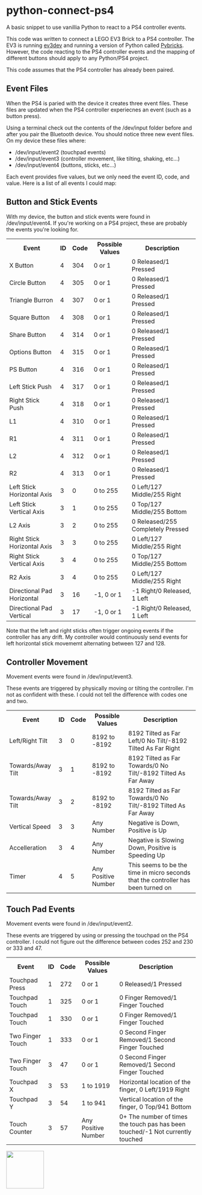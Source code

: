# python-connect-ps4
A basic snippet to use vanillia Python to react to a PS4 controller events.

This code was written to connect a LEGO EV3 Brick to a PS4 controller. The EV3 is running [ev3dev](https://www.ev3dev.org/) and running a version of Python called [Pybricks](https://github.com/pybricks/pybricks-micropython). However, the code reacting to the PS4 controller events and the mapping of different buttons should apply to any Python/PS4 project.

This code assumes that the PS4 controller has already been paired. 

## Event Files
When the PS4 is paried with the device it creates three event files. These files are updated when the PS4 controller experiecnes an event (such as a button press). 

Using a terminal check out the contents of the /dev/input folder before and after you pair the Bluetooth device. You should notice three new event files. On my device these files where:

* /dev/input/event2 (touchpad events)
* /dev/input/event3 (controller movement, like tilting, shaking, etc...)
* /dev/input/event4 (buttons, sticks, etc...)

Each event provides five values, but we only need the event ID, code, and value. Here is a list of all events I could map:

## Button and Stick Events

With my device, the button and stick events were found in /dev/input/event4. If you're working on a PS4 project, these are probably the events you're looking for.

<table>
<tr><th>Event</th><th>ID</th><th>Code</th><th>Possible Values</th><th>Description</th></tr>
<tr><td>X Button</td><td>4</td><td>304</td><td>0 or 1</td><td>0 Released/1 Pressed</td></tr>
<tr><td>Circle Button</td><td>4</td><td>305</td><td>0 or 1</td><td>0 Released/1 Pressed</td></tr>
<tr><td>Triangle Burron</td><td>4</td><td>307</td><td>0 or 1</td><td>0 Released/1 Pressed</td></tr>
<tr><td>Square Button</td><td>4</td><td>308</td><td>0 or 1</td><td>0 Released/1 Pressed</td></tr>
<tr><td>Share Button</td><td>4</td><td>314</td><td>0 or 1</td><td>0 Released/1 Pressed</td></tr>
<tr><td>Options Button</td><td>4</td><td>315</td><td>0 or 1</td><td>0 Released/1 Pressed</td></tr>
<tr><td>PS Button</td><td>4</td><td>316</td><td>0 or 1</td><td>0 Released/1 Pressed</td></tr>
<tr><td>Left Stick Push</td><td>4</td><td>317</td><td>0 or 1</td><td>0 Released/1 Pressed</td></tr>
<tr><td>Right Stick Push</td><td>4</td><td>318</td><td>0 or 1</td><td>0 Released/1 Pressed</td></tr>
<tr><td>L1</td><td>4</td><td>310</td><td>0 or 1</td><td>0 Released/1 Pressed</td></tr>
<tr><td>R1</td><td>4</td><td>311</td><td>0 or 1</td><td>0 Released/1 Pressed</td></tr>
<tr><td>L2</td><td>4</td><td>312</td><td>0 or 1</td><td>0 Released/1 Pressed</td></tr>
<tr><td>R2</td><td>4</td><td>313</td><td>0 or 1</td><td>0 Released/1 Pressed</td></tr>
<tr><td>Left Stick Horizontal Axis</td><td>3</td><td>0</td><td>0 to 255</td><td>0 Left/127 Middle/255 Right</td></tr>
<tr><td>Left Stick Vertical Axis</td><td>3</td><td>1</td><td>0 to 255</td><td>0 Top/127 Middle/255 Bottom</td></tr>
<tr><td>L2 Axis</td><td>3</td><td>2</td><td>0 to 255</td><td>0 Released/255 Completely Pressed</td></tr>
<tr><td>Right Stick Horizontal Axis</td><td>3</td><td>3</td><td>0 to 255</td><td>0 Left/127 Middle/255 Right</td></tr>
<tr><td>Right Stick Vertical Axis</td><td>3</td><td>4</td><td>0 to 255</td><td>0 Top/127 Middle/255 Bottom</td></tr>
<tr><td>R2 Axis</td><td>3</td><td>4</td><td>0 to 255</td><td>0 Left/127 Middle/255 Right</td></tr>
<tr><td>Directional Pad Horizontal</td><td>3</td><td>16</td><td>-1, 0 or 1</td><td>-1 Right/0 Released, 1 Left</td></tr>
<tr><td>Directional Pad Vertical</td><td>3</td><td>17</td><td>-1, 0 or 1</td><td>-1 Right/0 Released, 1 Left</td></tr>
</table>

Note that the left and right sticks often trigger ongoing events if the controller has any drift. My controller would continuously send events for left horizontal stick movememt alternating between 127 and 128. 

## Controller Movement

Movement events were found in /dev/input/event3.

These events are triggered by physically moving or tilting the controller. I'm not as confident with these. I could not tell the difference with codes one and two. 

<table>
<tr><th>Event</th><th>ID</th><th>Code</th><th>Possible Values</th><th>Description</th></tr>
<tr><td>Left/Right Tilt</td><td>3</td><td>0</td><td>8192 to -8192</td><td>8192 Tilted as Far Left/0 No Tilt/-8192 Tilted As Far Right</td></tr>
<tr><td>Towards/Away Tilt</td><td>3</td><td>1</td><td>8192 to -8192</td><td>8192 Tilted as Far Towards/0 No Tilt/-8192 Tilted As Far Away</td></tr>
<tr><td>Towards/Away Tilt</td><td>3</td><td>2</td><td>8192 to -8192</td><td>8192 Tilted as Far Towards/0 No Tilt/-8192 Tilted As Far Away</td></tr>
<tr><td>Vertical Speed</td><td>3</td><td>3</td><td>Any Number</td><td>Negative is Down, Positive is Up</td></tr>
<tr><td>Accelleration</td><td>3</td><td>4</td><td>Any Number</td><td>Negative is Slowing Down, Positive is Speeding Up</td></tr>
<tr><td>Timer</td><td>4</td><td>5</td><td>Any Positive Number</td><td>This seems to be the time in micro seconds that the controller has been turned on</td></tr>
</table>

## Touch Pad Events

Movement events were found in /dev/input/event2.

These events are triggered by using or pressing the touchpad on the PS4 controller. I could not figure out the difference between codes 252 and 230 or 333 and 47.

<table>
<tr><th>Event</th><th>ID</th><th>Code</th><th>Possible Values</th><th>Description</th></tr>
<tr><td>Touchpad Press</td><td>1</td><td>272</td><td>0 or 1</td><td>0 Released/1 Pressed</td></tr>
<tr><td>Touchpad Touch</td><td>1</td><td>325</td><td>0 or 1</td><td>0 Finger Removed/1 Finger Touched</td></tr>
<tr><td>Touchpad Touch</td><td>1</td><td>330</td><td>0 or 1</td><td>0 Finger Removed/1 Finger Touched</td></tr>
<tr><td>Two Finger Touch</td><td>1</td><td>333</td><td>0 or 1</td><td>0 Second Finger Removed/1 Second Finger Touched</td></tr>
<tr><td>Two Finger Touch</td><td>3</td><td>47</td><td>0 or 1</td><td>0 Second Finger Removed/1 Second Finger Touched</td></tr>
<tr><td>Touchpad X</td><td>3</td><td>53</td><td>1 to 1919</td><td>Horizontal location of the finger, 0 Left/1919 Right</td></tr>
<tr><td>Touchpad Y</td><td>3</td><td>54</td><td>1 to 941</td><td>Vertical location of the finger, 0 Top/941 Bottom</td></tr>
<tr><td>Touch Counter</td><td>3</td><td>57</td><td>Any Positive Number</td><td>0+ The number of times the touch pas has been touched/-1 Not currently touched</td></tr>
</table>

<a href="https://codeadam.ca">
<img src="https://codeadam.ca/images/code-block.png" width="100">
</a>